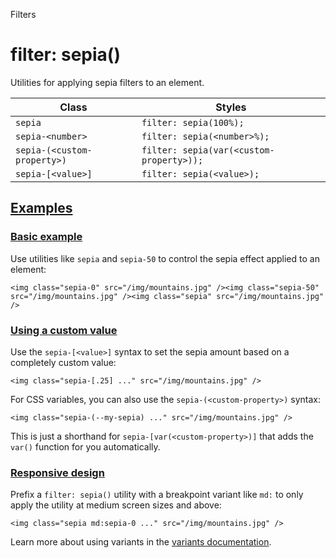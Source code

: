 Filters

# filter: sepia()

Utilities for applying sepia filters to an element.

| Class                       | Styles                                   |
| --------------------------- | ---------------------------------------- |
| `sepia`                     | `filter: sepia(100%);`                   |
| `sepia-<number>`            | `filter: sepia(<number>%);`              |
| `sepia-(<custom-property>)` | `filter: sepia(var(<custom-property>));` |
| `sepia-[<value>]`           | `filter: sepia(<value>);`                |

## [Examples](#examples)

### [Basic example](#basic-example)

Use utilities like `sepia` and `sepia-50` to control the sepia effect applied to an element:

```
<img class="sepia-0" src="/img/mountains.jpg" /><img class="sepia-50" src="/img/mountains.jpg" /><img class="sepia" src="/img/mountains.jpg" />
```

### [Using a custom value](#using-a-custom-value)

Use the `sepia-[<value>]` syntax to set the sepia amount based on a completely custom value:

```
<img class="sepia-[.25] ..." src="/img/mountains.jpg" />
```

For CSS variables, you can also use the `sepia-(<custom-property>)` syntax:

```
<img class="sepia-(--my-sepia) ..." src="/img/mountains.jpg" />
```

This is just a shorthand for `sepia-[var(<custom-property>)]` that adds the `var()` function for you automatically.

### [Responsive design](#responsive-design)

Prefix a `filter: sepia()` utility with a breakpoint variant like `md:` to only apply the utility at medium screen sizes and above:

```
<img class="sepia md:sepia-0 ..." src="/img/mountains.jpg" />
```

Learn more about using variants in the [variants documentation](/docs/hover-focus-and-other-states).
